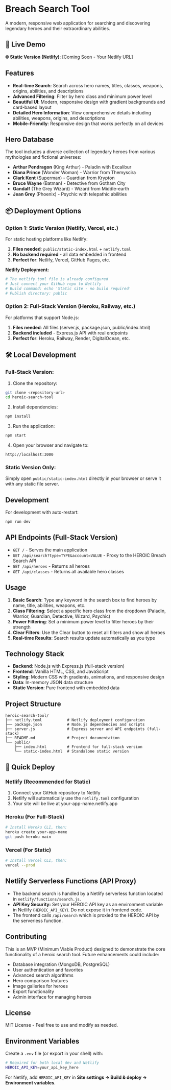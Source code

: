 # Breach Search Tool

A modern, responsive web application for searching and discovering legendary heroes and their extraordinary abilities.

## 🚀 Live Demo

**🌐 Static Version (Netlify)**: [Coming Soon - Your Netlify URL]

## Features

- **Real-time Search**: Search across hero names, titles, classes, weapons, origins, abilities, and descriptions
- **Advanced Filtering**: Filter by hero class and minimum power level
- **Beautiful UI**: Modern, responsive design with gradient backgrounds and card-based layout
- **Detailed Hero Information**: View comprehensive details including abilities, weapons, origins, and descriptions
- **Mobile-Friendly**: Responsive design that works perfectly on all devices

## Hero Database

The tool includes a diverse collection of legendary heroes from various mythologies and fictional universes:

- **Arthur Pendragon** (King Arthur) - Paladin with Excalibur
- **Diana Prince** (Wonder Woman) - Warrior from Themyscira
- **Clark Kent** (Superman) - Guardian from Krypton
- **Bruce Wayne** (Batman) - Detective from Gotham City
- **Gandalf** (The Grey Wizard) - Wizard from Middle-earth
- **Jean Grey** (Phoenix) - Psychic with telepathic abilities

## 📦 Deployment Options

### Option 1: Static Version (Netlify, Vercel, etc.)

For static hosting platforms like Netlify:

1. **Files needed**: `public/static-index.html` + `netlify.toml`
2. **No backend required** - all data embedded in frontend
3. **Perfect for**: Netlify, Vercel, GitHub Pages, etc.

**Netlify Deployment:**
```bash
# The netlify.toml file is already configured
# Just connect your GitHub repo to Netlify
# Build command: echo 'Static site - no build required'
# Publish directory: public
```

### Option 2: Full-Stack Version (Heroku, Railway, etc.)

For platforms that support Node.js:

1. **Files needed**: All files (server.js, package.json, public/index.html)
2. **Backend included** - Express.js API with real endpoints
3. **Perfect for**: Heroku, Railway, Render, DigitalOcean, etc.

## 🛠 Local Development

### Full-Stack Version:

1. Clone the repository:
```bash
git clone <repository-url>
cd heroic-search-tool
```

2. Install dependencies:
```bash
npm install
```

3. Run the application:
```bash
npm start
```

4. Open your browser and navigate to:
```
http://localhost:3000
```

### Static Version Only:

Simply open `public/static-index.html` directly in your browser or serve it with any static file server.

## Development

For development with auto-restart:
```bash
npm run dev
```

## API Endpoints (Full-Stack Version)

- `GET /` - Serves the main application
- `GET /api/search?type=TYPE&account=VALUE` - Proxy to the HEROIC Breach Search API
- `GET /api/heroes` - Returns all heroes
- `GET /api/classes` - Returns all available hero classes

## Usage

1. **Basic Search**: Type any keyword in the search box to find heroes by name, title, abilities, weapons, etc.
2. **Class Filtering**: Select a specific hero class from the dropdown (Paladin, Warrior, Guardian, Detective, Wizard, Psychic)
3. **Power Filtering**: Set a minimum power level to filter heroes by their strength
4. **Clear Filters**: Use the Clear button to reset all filters and show all heroes
5. **Real-time Results**: Search results update automatically as you type

## Technology Stack

- **Backend**: Node.js with Express.js (full-stack version)
- **Frontend**: Vanilla HTML, CSS, and JavaScript
- **Styling**: Modern CSS with gradients, animations, and responsive design
- **Data**: In-memory JSON data structure
- **Static Version**: Pure frontend with embedded data

## Project Structure

```
heroic-search-tool/
├── netlify.toml           # Netlify deployment configuration
├── package.json           # Node.js dependencies and scripts
├── server.js              # Express server and API endpoints (full-stack)
├── README.md              # Project documentation
└── public/
    ├── index.html         # Frontend for full-stack version
    └── static-index.html  # Standalone static version
```

## 🚀 Quick Deploy

### Netlify (Recommended for Static)
1. Connect your GitHub repository to Netlify
2. Netlify will automatically use the `netlify.toml` configuration
3. Your site will be live at your-app-name.netlify.app

### Heroku (For Full-Stack)
```bash
# Install Heroku CLI, then:
heroku create your-app-name
git push heroku main
```

### Vercel (For Static)
```bash
# Install Vercel CLI, then:
vercel --prod
```

## Netlify Serverless Functions (API Proxy)

- The backend search is handled by a Netlify serverless function located in `netlify/functions/search.js`.
- **API Key Security:** Set your HEROIC API key as an environment variable in Netlify (`HEROIC_API_KEY`). Do not expose it in frontend code.
- The frontend calls `/api/search` which is proxied to the HEROIC API by the serverless function.

## Contributing

This is an MVP (Minimum Viable Product) designed to demonstrate the core functionality of a heroic search tool. Future enhancements could include:

- Database integration (MongoDB, PostgreSQL)
- User authentication and favorites
- Advanced search algorithms
- Hero comparison features
- Image galleries for heroes
- Export functionality
- Admin interface for managing heroes

## License

MIT License - Feel free to use and modify as needed.

## Environment Variables

Create a `.env` file (or export in your shell) with:

```bash
# Required for both local dev and Netlify
HEROIC_API_KEY=your_api_key_here
```

For Netlify, add `HEROIC_API_KEY` in **Site settings → Build & deploy → Environment variables**.